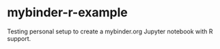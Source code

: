 # mybinder-r-example
Testing personal setup to create a mybinder.org Jupyter notebook with R support.
